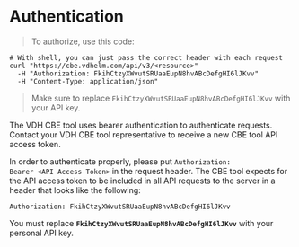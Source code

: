 # Authentication

> To authorize, use this code:

```shell
# With shell, you can just pass the correct header with each request
curl "https://cbe.vdhelm.com/api/v3/<resource>"
  -H "Authorization: FkihCtzyXWvutSRUaaEupN8hvABcDefgHI6lJKvv"
  -H "Content-Type: application/json"
```

> Make sure to replace `FkihCtzyXWvutSRUaaEupN8hvABcDefgHI6lJKvv` with your API key.

The VDH CBE tool uses bearer authentication to authenticate requests. Contact your VDH CBE tool representative to receive a new CBE tool API access token.

In order to authenticate properly, please put <code>Authorization: Bearer &lt;API Access Token&gt;</code> in the request header. The CBE tool expects for the API access token to be included in all API requests to the server in a header that looks like the following:

`Authorization: FkihCtzyXWvutSRUaaEupN8hvABcDefgHI6lJKvv`

<aside class="warning">
You must replace <code><strong>FkihCtzyXWvutSRUaaEupN8hvABcDefgHI6lJKvv</strong></code> with your personal API key.
</aside>
